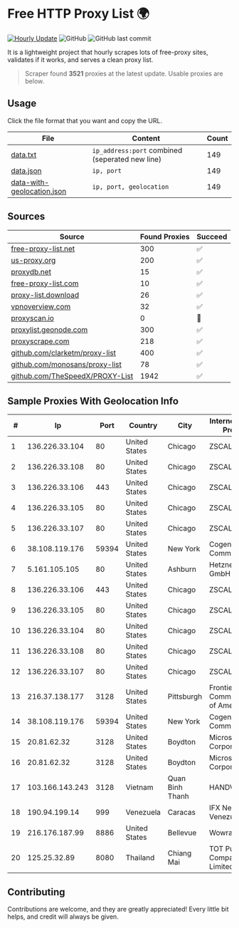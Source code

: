 
# Free HTTP Proxy List 🌍

[![Hourly Update](https://github.com/mertguvencli/http-proxy-list/actions/workflows/main.yml/badge.svg?branch=main)](https://github.com/mertguvencli/http-proxy-list/actions/workflows/main.yml)
![GitHub](https://img.shields.io/github/license/mertguvencli/http-proxy-list)
![GitHub last commit](https://img.shields.io/github/last-commit/mertguvencli/http-proxy-list)

It is a lightweight project that hourly scrapes lots of free-proxy sites, validates if it works, and serves a clean proxy list.


> Scraper found **3521** proxies at the latest update. Usable proxies are below.

## Usage

Click the file format that you want and copy the URL.


|File|Content|Count|
|----|-------|-----|
|[data.txt](https://raw.githubusercontent.com/mertguvencli/http-proxy-list/main/proxy-list/data.txt)|`ip_address:port` combined (seperated new line)|149|
|[data.json](https://raw.githubusercontent.com/mertguvencli/http-proxy-list/main/proxy-list/data.json)|`ip, port`|149|
|[data-with-geolocation.json](https://raw.githubusercontent.com/mertguvencli/http-proxy-list/main/proxy-list/data-with-geolocation.json)|`ip, port, geolocation`|149|

## Sources

|Source|Found Proxies|Succeed|
|------|-------------|-------|
|[free-proxy-list.net](https://free-proxy-list.net)|300|✅|
|[us-proxy.org](https://www.us-proxy.org)|200|✅|
|[proxydb.net](http://proxydb.net)|15|✅|
|[free-proxy-list.com](https://free-proxy-list.com/?page=&port=&type%5B%5D=http&type%5B%5D=https&up_time=0&search=Search)|10|✅|
|[proxy-list.download](https://www.proxy-list.download/HTTP)|26|✅|
|[vpnoverview.com](https://vpnoverview.com/privacy/anonymous-browsing/free-proxy-servers)|32|✅|
|[proxyscan.io](https://www.proxyscan.io)|0|🚫|
|[proxylist.geonode.com](https://proxylist.geonode.com/api/proxy-list?limit=300&page=1&sort_by=lastChecked&sort_type=desc&protocols=http,https)|300|✅|
|[proxyscrape.com](https://api.proxyscrape.com/v2/?request=displayproxies&protocol=http&timeout=10000&country=all&ssl=all&anonymity=all)|218|✅|
|[github.com/clarketm/proxy-list](https://raw.githubusercontent.com/clarketm/proxy-list/master/proxy-list-raw.txt)|400|✅|
|[github.com/monosans/proxy-list](https://raw.githubusercontent.com/monosans/proxy-list/main/proxies/http.txt)|78|✅|
|[github.com/TheSpeedX/PROXY-List](https://raw.githubusercontent.com/TheSpeedX/PROXY-List/master/http.txt)|1942|✅|


## Sample Proxies With Geolocation Info

|#|Ip|Port|Country|City|Internet Service Provider|
|-|--|----|-------|----|-------------------------|
|1|136.226.33.104|80|United States|Chicago|ZSCALER, INC.|
|2|136.226.33.108|80|United States|Chicago|ZSCALER, INC.|
|3|136.226.33.106|443|United States|Chicago|ZSCALER, INC.|
|4|136.226.33.105|80|United States|Chicago|ZSCALER, INC.|
|5|136.226.33.107|80|United States|Chicago|ZSCALER, INC.|
|6|38.108.119.176|59394|United States|New York|Cogent Communications|
|7|5.161.105.105|80|United States|Ashburn|Hetzner Online GmbH|
|8|136.226.33.106|443|United States|Chicago|ZSCALER, INC.|
|9|136.226.33.105|80|United States|Chicago|ZSCALER, INC.|
|10|136.226.33.104|80|United States|Chicago|ZSCALER, INC.|
|11|136.226.33.108|80|United States|Chicago|ZSCALER, INC.|
|12|136.226.33.107|80|United States|Chicago|ZSCALER, INC.|
|13|216.37.138.177|3128|United States|Pittsburgh|Frontier Communications of America|
|14|38.108.119.176|59394|United States|New York|Cogent Communications|
|15|20.81.62.32|3128|United States|Boydton|Microsoft Corporation|
|16|20.81.62.32|3128|United States|Boydton|Microsoft Corporation|
|17|103.166.143.243|3128|Vietnam|Quan Binh Thanh|HANDVINA|
|18|190.94.199.14|999|Venezuela|Caracas|IFX Networks Venezuela C.A.|
|19|216.176.187.99|8886|United States|Bellevue|Wowrack.com|
|20|125.25.32.89|8080|Thailand|Chiang Mai|TOT Public Company Limited|



## Contributing

Contributions are welcome, and they are greatly appreciated! Every
little bit helps, and credit will always be given.


